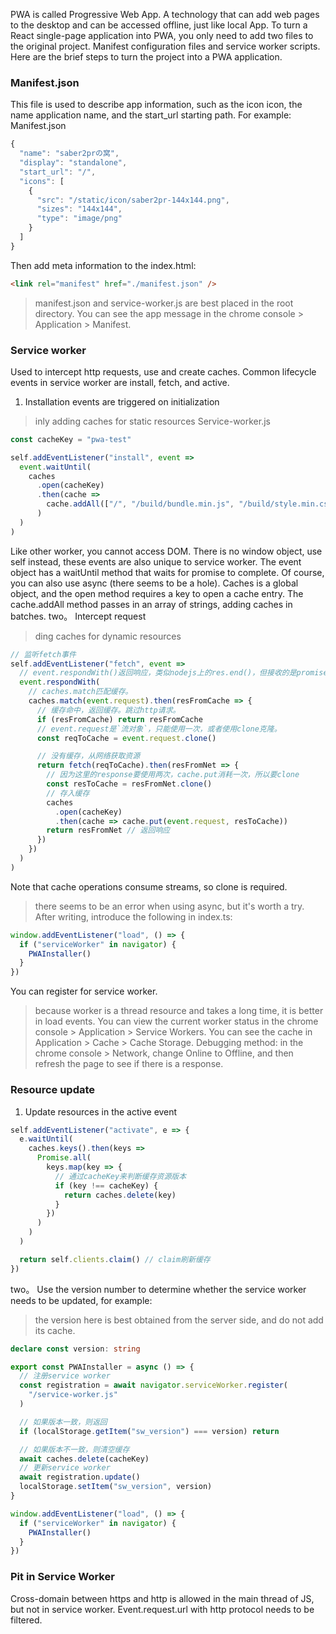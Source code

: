 PWA is called Progressive Web App. A technology that can add web pages to the desktop and can be accessed offline, just like local App.
To turn a React single-page application into PWA, you only need to add two files to the original project. Manifest configuration files and service worker scripts.
Here are the brief steps to turn the project into a PWA application.
### Manifest.json
This file is used to describe app information, such as the icon icon, the name application name, and the start_url starting path.
For example:
Manifest.json
```js
{
  "name": "saber2prの窝",
  "display": "standalone",
  "start_url": "/",
  "icons": [
    {
      "src": "/static/icon/saber2pr-144x144.png",
      "sizes": "144x144",
      "type": "image/png"
    }
  ]
}
```
Then add meta information to the index.html:
```html
<link rel="manifest" href="./manifest.json" />
```
> manifest.json and service-worker.js are best placed in the root directory.
You can see the app message in the chrome console > Application > Manifest.
### Service worker
Used to intercept http requests, use and create caches.
Common lifecycle events in service worker are install, fetch, and active.
1. Installation events are triggered on initialization
> inly adding caches for static resources
Service-worker.js
```js
const cacheKey = "pwa-test"

self.addEventListener("install", event =>
  event.waitUntil(
    caches
      .open(cacheKey)
      .then(cache =>
        cache.addAll(["/", "/build/bundle.min.js", "/build/style.min.css"])
      )
  )
)
```
Like other worker, you cannot access DOM. There is no window object, use self instead, these events are also unique to service worker.
The event object has a waitUntil method that waits for promise to complete. Of course, you can also use async (there seems to be a hole).
Caches is a global object, and the open method requires a key to open a cache entry.
The cache.addAll method passes in an array of strings, adding caches in batches.
two。 Intercept request
> ding caches for dynamic resources
```js
// 监听fetch事件
self.addEventListener("fetch", event =>
  // event.respondWith()返回响应，类似nodejs上的res.end()，但接收的是promise。
  event.respondWith(
    // caches.match匹配缓存。
    caches.match(event.request).then(resFromCache => {
      // 缓存命中，返回缓存。跳过http请求。
      if (resFromCache) return resFromCache
      // event.request是`流对象`，只能使用一次，或者使用clone克隆。
      const reqToCache = event.request.clone()

      // 没有缓存，从网络获取资源
      return fetch(reqToCache).then(resFromNet => {
        // 因为这里的response要使用两次，cache.put消耗一次，所以要clone
        const resToCache = resFromNet.clone()
        // 存入缓存
        caches
          .open(cacheKey)
          .then(cache => cache.put(event.request, resToCache))
        return resFromNet // 返回响应
      })
    })
  )
)
```
Note that cache operations consume streams, so clone is required.
> there seems to be an error when using async, but it's worth a try.
After writing, introduce the following in index.ts:
```ts
window.addEventListener("load", () => {
  if ("serviceWorker" in navigator) {
    PWAInstaller()
  }
})
```
You can register for service worker.
> because worker is a thread resource and takes a long time, it is better in load events.
You can view the current worker status in the chrome console > Application > Service Workers.
You can see the cache in Application > Cache > Cache Storage.
Debugging method: in the chrome console > Network, change Online to Offline, and then refresh the page to see if there is a response.
### Resource update
1. Update resources in the active event
```ts
self.addEventListener("activate", e => {
  e.waitUntil(
    caches.keys().then(keys =>
      Promise.all(
        keys.map(key => {
          // 通过cacheKey来判断缓存资源版本
          if (key !== cacheKey) {
            return caches.delete(key)
          }
        })
      )
    )
  )

  return self.clients.claim() // claim刷新缓存
})
```
two。 Use the version number to determine whether the service worker needs to be updated, for example:
> the version here is best obtained from the server side, and do not add its cache.
```ts
declare const version: string

export const PWAInstaller = async () => {
  // 注册service worker
  const registration = await navigator.serviceWorker.register(
    "/service-worker.js"
  )

  // 如果版本一致，则返回
  if (localStorage.getItem("sw_version") === version) return

  // 如果版本不一致，则清空缓存
  await caches.delete(cacheKey)
  // 更新service worker
  await registration.update()
  localStorage.setItem("sw_version", version)
}

window.addEventListener("load", () => {
  if ("serviceWorker" in navigator) {
    PWAInstaller()
  }
})
```
### Pit in Service Worker
Cross-domain between https and http is allowed in the main thread of JS, but not in service worker. Event.request.url with http protocol needs to be filtered.